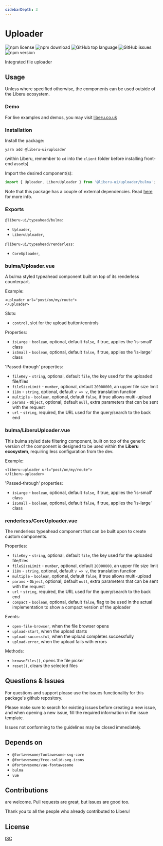 ```yaml
---
sidebarDepth: 3
---
```


# Uploader

![npm license](https://img.shields.io/npm/l/@liberu-ui/uploader.svg) 
![npm download](https://img.shields.io/npm/dm/@liberu-ui/uploader.svg) 
![GitHub top language](https://img.shields.io/github/languages/top/liberu-ui/uploader.svg) 
![GitHub issues](https://img.shields.io/github/issues/liberu-ui/uploader.svg) 
![npm version](https://img.shields.io/npm/v/@liberu-ui/uploader.svg) 

Integrated file uploader

## Usage
Unless where specified otherwise, the components can be used outside of the Liberu ecosystem.

### Demo

For live examples and demos, you may visit [liberu.co.uk](https://www.liberu.co.uk)

### Installation

Install the package:
```
yarn add @liberu-ui/uploader
```

(within Liberu, remember to `cd` into the `client` folder before installing front-end assets)

Import the desired component(s):
```js
import { Uploader, LiberuUploader } from '@liberu-ui/uploader/bulma';
```

Note that this package has a couple of external dependencies. 
Read [here](https://docs.liberu.co.uk/frontend/#other-dependencies) for more info.

### Exports

`@liberu-ui/typeahead/bulma`:
- `Uploader`,
- `LiberuUploader`,

`@liberu-ui/typeahead/renderless`:
- `CoreUploader`,


### bulma/Uploader.vue

A bulma styled typeahead component built on top of its renderless counterpart.

Example:
```vue
<uploader url="post/on/my/route">
</uploader>
```

Slots:
- `control`, slot for the upload button/controls

Properties:
- `isLarge` - `boolean`, optional, default `false`, if true, applies the 'is-small' class
- `isSmall` - `boolean`, optional, default `false`, if true, applies the 'is-large' class

'Passed-through' properties:
- `fileKey` - `string`, optional, default `file`, the key used for the uploaded file/files
- `fileSizeLimit` - `number`, optional, default `20000000`, an upper file size limit
- `i18n` - `string`, optional, default `v => v`, the translation function
- `multiple` - `boolean`, optional, default `false`, if true allows multi-upload 
- `params` - `Object`, optional, default `null`, extra parameters that can be sent with the request
- `url` - `string`, required, the URL used for the query/search to the back end

### bulma/LiberuUploader.vue

This bulma styled date filtering component, built on top of the generic version of the component is 
designed to be used within the **Liberu ecosystem**, requiring less configuration from the dev.

Example:
```vue
<liberu-uploader url="post/on/my/route">
</liberu-uploader>
```

'Passed-through' properties:
- `isLarge` - `boolean`, optional, default `false`, if true, applies the 'is-small' class
- `isSmall` - `boolean`, optional, default `false`, if true, applies the 'is-large' class

### renderless/CoreUploader.vue
The renderless typeahead component that can be built upon to create custom components.

Properties:
- `fileKey` - `string`, optional, default `file`, the key used for the uploaded file/files
- `fileSizeLimit` - `number`, optional, default `20000000`, an upper file size limit
- `i18n` - `string`, optional, default `v => v`, the translation function
- `multiple` - `boolean`, optional, default `false`, if true allows multi-upload 
- `params` - `Object`, optional, default `null`, extra parameters that can be sent with the request
- `url` - `string`, required, the URL used for the query/search to the back end
- `compact` - `boolean`, optional, default `false`, flag to be used in the actual implementation to show
    a compact version of the uploader

Events:
- `open-file-browser`, when the file browser opens
- `upload-start`, when the upload starts
- `upload-successful`, when the upload completes successfully
- `upload-error`, when the upload fails with errors

Methods:
- `browseFiles()`, opens the file picker
- `reset()`, clears the selected files


## Questions & Issues

For questions and support please use the issues functionality
for this package's github repository.

Please make sure to search for existing issues before creating a new issue,
and when opening a new issue, fill the required information in the issue template.

Issues not conforming to the guidelines may be closed immediately.

## Depends on

- `@fortawesome/fontawesome-svg-core`
- `@fortawesome/free-solid-svg-icons`
- `@fortawesome/vue-fontawesome`
- `bulma`
- `vue`

## Contributions

are welcome. Pull requests are great, but issues are good too.

Thank you to all the people who already contributed to Liberu!

## License

[ISC](https://opliberuurce.org/licenses/ISC)
